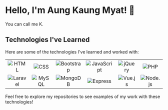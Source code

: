# Hello, I'm Aung Kaung Myat! 👋
You can call me K.

## Technologies I've Learned
Here are some of the technologies I've learned and worked with:

<table>
  <tr>
    <td align="center">
      <img src="https://img.shields.io/badge/-HTML-orange?style=flat-square&logo=html5&logoColor=white" alt="HTML">
    </td>
    <td align="center">
      <img src="https://img.shields.io/badge/-CSS-blue?style=flat-square&logo=css3&logoColor=white" alt="CSS">
    </td>
    <td align="center">
      <img src="https://img.shields.io/badge/-Bootstrap-purple?style=flat-square&logo=bootstrap&logoColor=white" alt="Bootstrap">
    </td>
    <td align="center">
      <img src="https://img.shields.io/badge/-JavaScript-yellow?style=flat-square&logo=javascript&logoColor=white" alt="JavaScript">
    </td>
    <td align="center">
      <img src="https://img.shields.io/badge/-jQuery-blue?style=flat-square&logo=jquery&logoColor=white" alt="jQuery">
    </td>
    <td align="center">
      <img src="https://img.shields.io/badge/-PHP-777BB4?style=flat-square&logo=php&logoColor=white" alt="PHP">
    </td>
  </tr>
  <tr>
    <td align="center">
      <img src="https://img.shields.io/badge/-Laravel-FF2D20?style=flat-square&logo=laravel&logoColor=white" alt="Laravel">
    </td>
    <td align="center">
      <img src="https://img.shields.io/badge/-MySQL-4479A1?style=flat-square&logo=mysql&logoColor=white" alt="MySQL">
    </td>
    <td align="center">
      <img src="https://img.shields.io/badge/-MongoDB-47A248?style=flat-square&logo=mongodb&logoColor=white" alt="MongoDB">
    </td>
    <td align="center">
      <img src="https://img.shields.io/badge/-Express-000000?style=flat-square&logo=express&logoColor=white" alt="Express">
    </td>
    <td align="center">
      <img src="https://img.shields.io/badge/-Vue.js-4FC08D?style=flat-square&logo=vue.js&logoColor=white" alt="Vue.js">
    </td>
    <td align="center">
      <img src="https://img.shields.io/badge/-Node.js-339933?style=flat-square&logo=node.js&logoColor=white" alt="Node.js">
    </td>
  </tr>
</table>

Feel free to explore my repositories to see examples of my work with these technologies!
